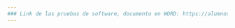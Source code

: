 ```yaml
---
### Link de las pruebas de software, documento en WORD: https://alumnosuady-my.sharepoint.com/:w:/g/personal/a20200758_alumnos_uady_mx/EZCdcesCUwpKlCYk3ejlRJcBrE13f-2TX5ZgnM-h_jLHkg?e=qCpUbb
---
```

